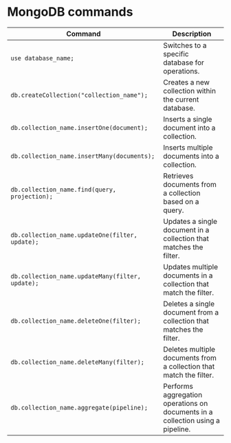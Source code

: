 # MongoDB commands


| Command                                          | Description                                                                    |
|--------------------------------------------------|--------------------------------------------------------------------------------|
| `use database_name;`                             | Switches to a specific database for operations.                                |
| `db.createCollection("collection_name");`        | Creates a new collection within the current database.                          |
| `db.collection_name.insertOne(document);`        | Inserts a single document into a collection.                                   |
| `db.collection_name.insertMany(documents);`      | Inserts multiple documents into a collection.                                  |
| `db.collection_name.find(query, projection);`    | Retrieves documents from a collection based on a query.                        |
| `db.collection_name.updateOne(filter, update);`  | Updates a single document in a collection that matches the filter.             |
| `db.collection_name.updateMany(filter, update);` | Updates multiple documents in a collection that match the filter.              |
| `db.collection_name.deleteOne(filter);`          | Deletes a single document from a collection that matches the filter.           |
| `db.collection_name.deleteMany(filter);`         | Deletes multiple documents from a collection that match the filter.            |
| `db.collection_name.aggregate(pipeline);`        | Performs aggregation operations on documents in a collection using a pipeline. |


